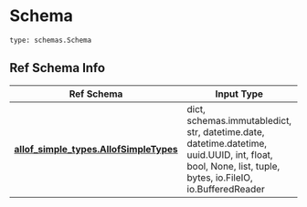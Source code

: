 # Schema
```
type: schemas.Schema
```

## Ref Schema Info
Ref Schema | Input Type | Output Type
---------- | ---------- | -----------
[**allof_simple_types.AllofSimpleTypes**](../../../../../../../../components/schema/allof_simple_types.md) | dict, schemas.immutabledict, str, datetime.date, datetime.datetime, uuid.UUID, int, float, bool, None, list, tuple, bytes, io.FileIO, io.BufferedReader | schemas.immutabledict, str, float, int, bool, None, tuple, bytes, io.FileIO
